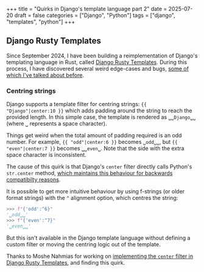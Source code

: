 +++
title = "Quirks in Django's template language part 2"
date = 2025-07-20
draft = false
categories = ["Django", "Python"]
tags = ["django", "templates", "python"]
+++

## Django Rusty Templates

Since September 2024, I have been building a reimplementation of Django's templating language in Rust, called [Django Rusty Templates](https://github.com/LilyFoote/django-rusty-templates). During this process, I have discovered several weird edge-cases and bugs, [some of which I've talked about before](/posts/django-template-quirks/).

### Centring strings

Django supports a template filter for centring strings: `{{ "Django"|center:10 }}` which adds padding around the string to reach the provided length. In this simple case, the template is rendered as `␣␣Django␣␣` (where `␣` represents a space character).

Things get weird when the total amount of padding required is an odd number. For example, `{{ "odd"|center:6 }}` becomes `␣odd␣␣`, but `{{ "even"|center:7 }}` becomes `␣␣even␣`. Note that the side with the extra space character is inconsistent.

The cause of this quirk is that Django's `center` filter directly calls Python's `str.center` method, [which maintains this behaviour for backwards compatibilty reasons](https://github.com/python/cpython/issues/67812).

It is possible to get more intuitive behaviour by using f-strings (or older format strings) with the `^` alignment option, which centres the string:

```python
>>> f"{'odd':^6}"
'␣odd␣␣'
>>> f"{'even':^7}"
'␣even␣␣'
```

But this isn't available in the Django template language without defining a custom filter or moving the centring logic out of the template.

Thanks to Moshe Nahmias for working on [implementing the `center` filter in Django Rusty Templates](https://github.com/LilyAcorn/django-rusty-templates/pull/91), and finding this quirk.
